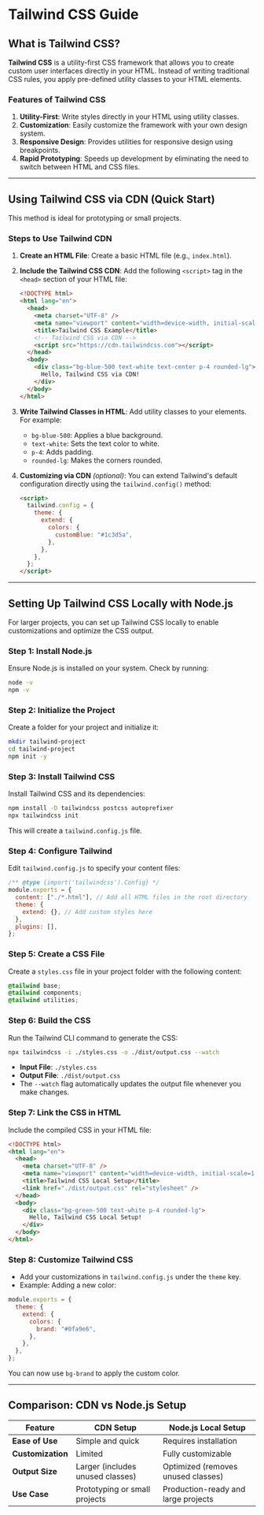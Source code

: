 # Tailwind CSS Guide

## What is Tailwind CSS?

**Tailwind CSS** is a utility-first CSS framework that allows you to create custom user interfaces directly in your HTML. Instead of writing traditional CSS rules, you apply pre-defined utility classes to your HTML elements.

### Features of Tailwind CSS

1. **Utility-First**: Write styles directly in your HTML using utility classes.
2. **Customization**: Easily customize the framework with your own design system.
3. **Responsive Design**: Provides utilities for responsive design using breakpoints.
4. **Rapid Prototyping**: Speeds up development by eliminating the need to switch between HTML and CSS files.

---

## Using Tailwind CSS via CDN (Quick Start)

This method is ideal for prototyping or small projects.

### Steps to Use Tailwind CDN

1. **Create an HTML File**:
   Create a basic HTML file (e.g., `index.html`).

2. **Include the Tailwind CSS CDN**:
   Add the following `<script>` tag in the `<head>` section of your HTML file:

   ```html
   <!DOCTYPE html>
   <html lang="en">
     <head>
       <meta charset="UTF-8" />
       <meta name="viewport" content="width=device-width, initial-scale=1.0" />
       <title>Tailwind CSS Example</title>
       <!-- Tailwind CSS via CDN -->
       <script src="https://cdn.tailwindcss.com"></script>
     </head>
     <body>
       <div class="bg-blue-500 text-white text-center p-4 rounded-lg">
         Hello, Tailwind CSS via CDN!
       </div>
     </body>
   </html>
   ```

3. **Write Tailwind Classes in HTML**:
   Add utility classes to your elements. For example:

   - `bg-blue-500`: Applies a blue background.
   - `text-white`: Sets the text color to white.
   - `p-4`: Adds padding.
   - `rounded-lg`: Makes the corners rounded.

4. **Customizing via CDN** _(optional)_:
   You can extend Tailwind's default configuration directly using the `tailwind.config()` method:

   ```html
   <script>
     tailwind.config = {
       theme: {
         extend: {
           colors: {
             customBlue: "#1c3d5a",
           },
         },
       },
     };
   </script>
   ```

---

## Setting Up Tailwind CSS Locally with Node.js

For larger projects, you can set up Tailwind CSS locally to enable customizations and optimize the CSS output.

### Step 1: Install Node.js

Ensure Node.js is installed on your system. Check by running:

```bash
node -v
npm -v
```

### Step 2: Initialize the Project

Create a folder for your project and initialize it:

```bash
mkdir tailwind-project
cd tailwind-project
npm init -y
```

### Step 3: Install Tailwind CSS

Install Tailwind CSS and its dependencies:

```bash
npm install -D tailwindcss postcss autoprefixer
npx tailwindcss init
```

This will create a `tailwind.config.js` file.

### Step 4: Configure Tailwind

Edit `tailwind.config.js` to specify your content files:

```javascript
/** @type {import('tailwindcss').Config} */
module.exports = {
  content: ["./*.html"], // Add all HTML files in the root directory
  theme: {
    extend: {}, // Add custom styles here
  },
  plugins: [],
};
```

### Step 5: Create a CSS File

Create a `styles.css` file in your project folder with the following content:

```css
@tailwind base;
@tailwind components;
@tailwind utilities;
```

### Step 6: Build the CSS

Run the Tailwind CLI command to generate the CSS:

```bash
npx tailwindcss -i ./styles.css -o ./dist/output.css --watch
```

- **Input File**: `./styles.css`
- **Output File**: `./dist/output.css`
- The `--watch` flag automatically updates the output file whenever you make changes.

### Step 7: Link the CSS in HTML

Include the compiled CSS in your HTML file:

```html
<!DOCTYPE html>
<html lang="en">
  <head>
    <meta charset="UTF-8" />
    <meta name="viewport" content="width=device-width, initial-scale=1.0" />
    <title>Tailwind CSS Local Setup</title>
    <link href="./dist/output.css" rel="stylesheet" />
  </head>
  <body>
    <div class="bg-green-500 text-white p-4 rounded-lg">
      Hello, Tailwind CSS Local Setup!
    </div>
  </body>
</html>
```

### Step 8: Customize Tailwind CSS

- Add your customizations in `tailwind.config.js` under the `theme` key.
- Example: Adding a new color:

```javascript
module.exports = {
  theme: {
    extend: {
      colors: {
        brand: "#0fa9e6",
      },
    },
  },
};
```

You can now use `bg-brand` to apply the custom color.

---

## Comparison: CDN vs Node.js Setup

| Feature           | CDN Setup                        | Node.js Local Setup                 |
| ----------------- | -------------------------------- | ----------------------------------- |
| **Ease of Use**   | Simple and quick                 | Requires installation               |
| **Customization** | Limited                          | Fully customizable                  |
| **Output Size**   | Larger (includes unused classes) | Optimized (removes unused classes)  |
| **Use Case**      | Prototyping or small projects    | Production-ready and large projects |
